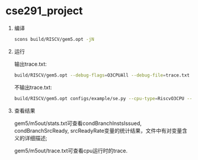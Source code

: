 # cse291_project

1. 编译

   ```bash
   scons build/RISCV/gem5.opt -jN
   ```

2. 运行 

   输出trace.txt: 

   ```bash
   build/RISCV/gem5.opt --debug-flags=O3CPUAll --debug-file=trace.txt configs/example/se.py --cpu-type=RiscvO3CPU --caches --l2cache -c ../test_program/xxx > ../log/yyy (输出信息有点多，因此先把结果输出到文件中)
   ```

      不输出trace.txt:

   ```bash
   build/RISCV/gem5.opt configs/example/se.py --cpu-type=RiscvO3CPU --caches --l2cache -c ../test_program/xxx > ../log/yyy
   ```

3. 查看结果

   gem5/m5out/stats.txt可查看condBranchInstsIssued, condBranchSrcReady, srcReadyRate变量的统计结果，文件中有对变量含义的详细描述;

   gem5/m5out/trace.txt可查看cpu运行时的trace.
